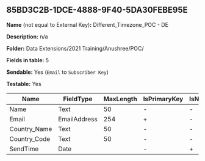## 85BD3C2B-1DCE-4888-9F40-5DA30FEBE95E

**Name** (not equal to External Key)**:** Different_Timezone_POC - DE

**Description:** n/a

**Folder:** Data Extensions/2021 Training/Anushree/POC/

**Fields in table:** 5

**Sendable:** Yes (`Email` to `Subscriber Key`)

**Testable:** Yes

| Name | FieldType | MaxLength | IsPrimaryKey | IsNullable | DefaultValue |
| --- | --- | --- | --- | --- | --- |
| Name | Text | 50 | - | - |  |
| Email | EmailAddress | 254 | + | - |  |
| Country_Name | Text | 50 | - | - |  |
| Country_Code | Text | 50 | - | - |  |
| SendTime | Date |  | - | + | GETDATE() |
